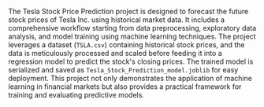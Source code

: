 The Tesla Stock Price Prediction project is designed to forecast the future stock prices of Tesla Inc. using historical market data. It includes a comprehensive workflow starting from data preprocessing, exploratory data analysis, and model training using machine learning techniques. The project leverages a dataset (`TSLA.csv`) containing historical stock prices, and the data is meticulously processed and scaled before feeding it into a regression model to predict the stock's closing prices. The trained model is serialized and saved as `Tesla_Stock_Prediction_model.joblib` for easy deployment. This project not only demonstrates the application of machine learning in financial markets but also provides a practical framework for training and evaluating predictive models.
